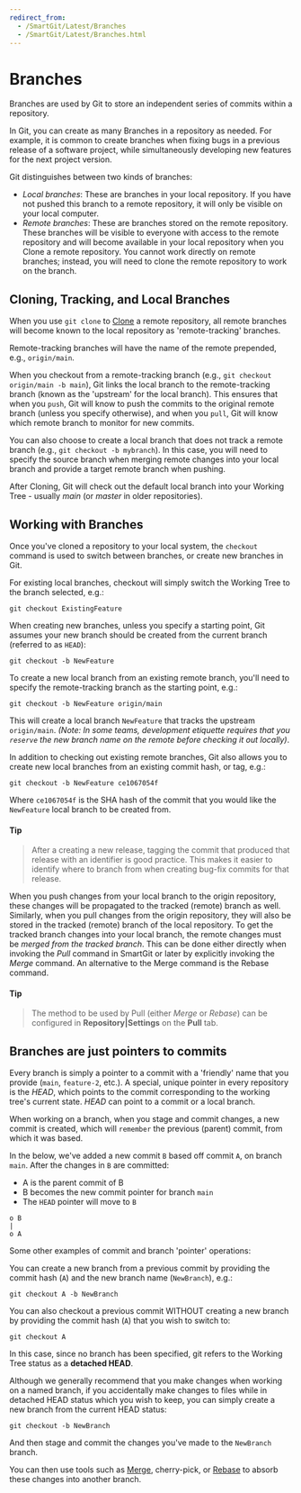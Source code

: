 ```yaml
---
redirect_from:
  - /SmartGit/Latest/Branches
  - /SmartGit/Latest/Branches.html
---
```

# Branches

Branches are used by Git to store an independent series of commits within a repository.

In Git, you can create as many Branches in a repository as needed. For example, it is common to create branches when fixing bugs in a previous release of a software project, while simultaneously developing new features for the next project version.

Git distinguishes between two kinds of branches: 
- *Local branches*: These are branches in your local repository. If you have not pushed this branch to a remote repository, it will only be visible on your local computer.
- *Remote branches*: These are branches stored on the remote repository. These branches will be visible to everyone with access to the remote repository and will become available in your local repository when you Clone a remote repository.
You cannot work directly on remote branches; instead, you will need to clone the remote repository to work on the branch.

## Cloning, Tracking, and Local Branches
When you use `git clone` to [Clone](Clone.md) a remote repository, all remote branches will become known to the local repository as 'remote-tracking' branches.

Remote-tracking branches will have the name of the remote prepended, e.g., `origin/main`.

When you checkout from a remote-tracking branch (e.g., `git checkout origin/main -b main`), Git links the local branch to the remote-tracking branch (known as the 'upstream' for the local branch). This ensures that when you `push`, Git will know to push the commits to the original remote branch (unless you specify otherwise), and when you `pull`, Git will know which remote branch to monitor for new commits.

You can also choose to create a local branch that does not track a remote branch (e.g., `git checkout -b mybranch`). In this case, you will need to specify the source branch when merging remote changes into your local branch and provide a target remote branch when pushing.

After Cloning, Git will check out the default local branch into your Working Tree -  usually *main* (or *master* in older repositories).

## Working with Branches
Once you've cloned a repository to your local system, the `checkout` command is used to switch between branches, or create new branches in Git.

For existing local branches, checkout will simply switch the Working Tree to the branch selected, e.g.:

`git checkout ExistingFeature`

When creating new branches, unless you specify a starting point, Git assumes your new branch should be created from the current branch (referred to as `HEAD`):

`git checkout -b NewFeature` 

To create a new local branch from an existing remote branch, you'll need to specify the remote-tracking branch as the starting point, e.g.:

`git checkout -b NewFeature origin/main`

This will create a local branch `NewFeature` that tracks the upstream `origin/main`. _(Note: In some teams, development etiquette requires that you `reserve` the new branch name on the remote before checking it out locally)_.

In addition to checking out existing remote branches, Git also allows you to create new local branches from an existing commit hash, or tag, e.g.:

`git checkout -b NewFeature ce1067054f`

Where `ce1067054f` is the SHA hash of the commit that you would like the `NewFeature` local branch to be created from.
#### Tip
>
> After a creating a new release, tagging the commit that produced that release with an identifier is good practice.
This makes it easier to identify where to branch from when creating bug-fix commits for that release.
>

When you push changes from your local branch to the origin repository,
these changes will be propagated to the tracked (remote) branch as well.
Similarly, when you pull changes from the origin repository, they will also be stored in the tracked (remote) branch of the local
repository. To get the tracked branch changes into your local branch,
the remote changes must be *merged from the tracked branch*. This can
be done either directly when invoking the *Pull* command in SmartGit or
later by explicitly invoking the *Merge* command. An alternative to the
Merge command is the Rebase command.


#### Tip
>
>The method to be used by Pull (either *Merge* or *Rebase*) can be configured in **Repository\|Settings** on the **Pull** tab.
>

## Branches are just pointers to commits

Every branch is simply a pointer to a commit with a 'friendly' name that you provide (`main`, `feature-2`, etc.). A special, unique pointer in every repository is the *HEAD*, which points to the commit corresponding to the working tree's current state. *HEAD* can point to a commit or a local branch.

When working on a branch, when you stage and commit changes, a  new commit is created, which will `remember` the previous (parent) commit, from which it was based. 

In the below, we've added a new commit `B` based off commit `A`, on branch `main`. After the changes in `B` are committed:
- A is the parent commit of B
- B becomes the new commit pointer for branch `main`
- The `HEAD` pointer will move to `B`

```
o B
|
o A
```

Some other examples of commit and branch 'pointer' operations:

You can create a new branch from a previous commit by providing the commit hash (`A`) and the new branch name (`NewBranch`), e.g.:

`git checkout A -b NewBranch`

You can also checkout a previous commit WITHOUT creating a new branch by providing the commit hash (`A`) that you wish to switch to:

`git checkout A`

In this case, since no branch has been specified, git refers to the Working Tree status as a **detached HEAD**.

Although we generally recommend that you make changes when working on a named branch, if you accidentally make changes to files while in detached HEAD status which you wish to keep, you can simply create a new branch from the current HEAD status:

`git checkout -b NewBranch`

And then stage and commit the changes you've made to the `NewBranch` branch.

You can then use tools such as [Merge](Merging.md), cherry-pick, or [Rebase](Rebasing.md) to absorb these changes into another branch.

